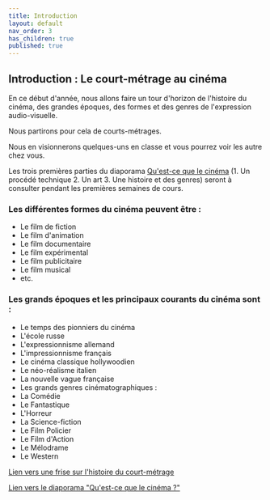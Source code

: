 ```yaml
---
title: Introduction
layout: default
nav_order: 3
has_children: true
published: true
---
```

## Introduction : Le court-métrage au cinéma

En ce début d'année, nous allons faire un tour d'horizon de l'histoire du cinéma, des grandes époques, des formes et des genres de l'expression audio-visuelle.

Nous partirons pour cela de courts-métrages.

Nous en visionnerons quelques-uns en classe et vous pourrez voir les autre chez vous.

Les trois premières parties du diaporama [Qu'est-ce que le cinéma](../../docs/ressources/diapo.html) (1. Un procédé technique 2. Un art 3. Une histoire et des genres) seront à consulter pendant les premières semaines de cours.

### Les différentes formes du cinéma peuvent être : 
- Le film de fiction
- Le film d'animation
- Le film documentaire
- Le film expérimental
- Le film publicitaire
- Le film musical
- etc.

### Les grands époques et les principaux courants du cinéma sont : 
- Le temps des pionniers du cinéma
- L'école russe
- L'expressionnisme allemand
- L'impressionnisme français
- Le cinéma classique hollywoodien
- Le néo-réalisme italien
- La nouvelle vague française
- Les grands genres cinématographiques :
- La Comédie
- Le Fantastique
- L'Horreur
- La Science-fiction
- Le Film Policier
- Le Film d'Action
- Le Mélodrame 
- Le Western


[Lien vers une frise sur l'histoire du court-métrage](https://upopi.ciclic.fr/apprendre/l-histoire-des-images/histoire-du-court-metrage-francais)

[Lien vers le diaporama "Qu'est-ce que le cinéma ?"](../../docs/ressources/diapo.html)